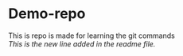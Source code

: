 # Demo-repo
This is repo is made for learning the git commands<br>
<i>This is the new line added in the readme file.</i>